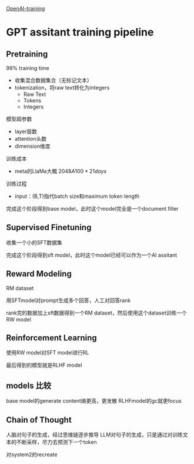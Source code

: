 <!--
 * @Descripttion: 
 * @version: 1.0
 * @Author: Areebol
 * @Date: 2023-06-10 23:41:47
-->
[OpenAI-training](https://www.bilibili.com/video/BV1ts4y1T7UH/?vd_source=ad232665e6f7da9a5121565507cf0816)

# GPT assitant training pipeline
## Pretraining
99% training time
- 收集混合数据集合（无标记文本）
- tokenization，将raw text转化为integers
  - Raw Text
  - Tokens
  - Integers

模型超参数
- layer层数
- attention头数
- dimension维度

训练成本
- meta的LlaMa大概 $2048A100*21days$

训练过程
- input：(B,T)指代batch size和maximum token length

完成这个阶段得到base model，此时这个model完全是一个document filler
## Supervised Finetuning
收集一个小的SFT数据集

完成这个阶段得到sft model，此时这个model已经可以作为一个AI assitant

## Reward Modeling
RM dataset

用SFTmodel对prompt生成多个回答，人工对回答rank

rank完的数据加上sft数据得到一个RM dataset，然后使用这个dataset训练一个RW model
## Reinforcement Learning
使用RW model对SFT model进行RL

最后得到的模型就是RLHF model

## models 比较
base model的generate content熵更高，更发散
RLHFmodel的gc就更focus

## Chain of Thought
人脑对句子的生成，经过思维链逐步推导
LLM对句子的生成，只是通过对训练文本的不断采样，尽力去预测下一个token

对system2的recreate
